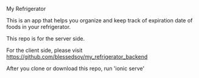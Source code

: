 
My Refrigerator


This is an app that helps you organize and keep track of expiration date of foods in your refrigerator.

This repo is for the server side.

For the client side, please visit https://github.com/blessedsoy/my_refrigerator_backend

After you clone or download this repo, run 'ionic serve'
